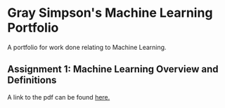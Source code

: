 # Gray Simpson's Machine Learning Portfolio
A portfolio for work done relating to Machine Learning. 

## Assignment 1: Machine Learning Overview and Definitions
A link to the pdf can be found [here.](OverviewOfML.pdf)
